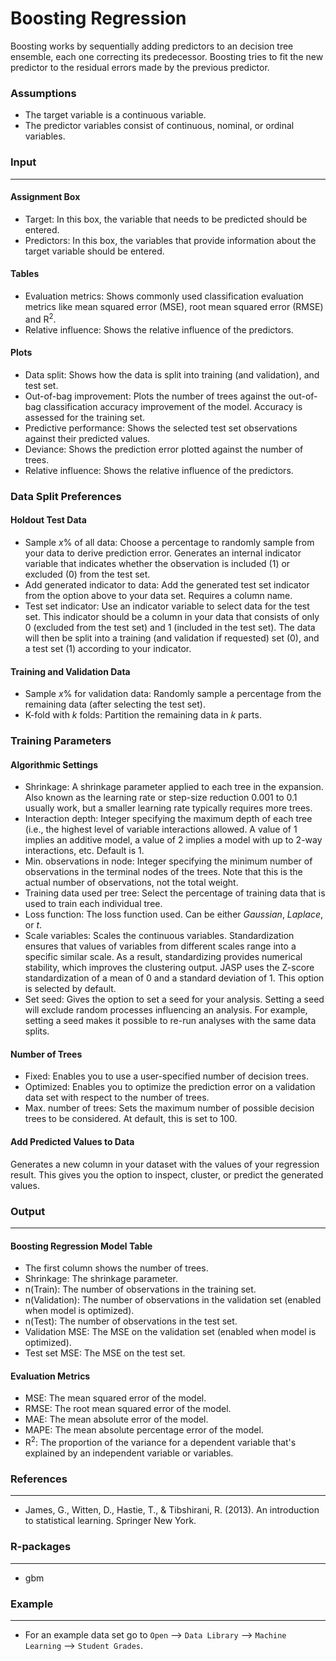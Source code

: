 Boosting Regression
==========================

Boosting works by sequentially adding predictors to an decision tree ensemble, each one correcting its predecessor. Boosting tries to fit the new predictor to the residual errors made by the previous predictor.

### Assumptions
- The target variable is a continuous variable.
- The predictor variables consist of continuous, nominal, or ordinal variables.

### Input 
-------
#### Assignment Box 
- Target: In this box, the variable that needs to be predicted should be entered. 
- Predictors: In this box, the variables that provide information about the target variable should be entered.

#### Tables  
- Evaluation metrics: Shows commonly used classification evaluation metrics like mean squared error (MSE), root mean squared error (RMSE) and R<sup>2</sup>.
- Relative influence: Shows the relative influence of the predictors.

#### Plots
- Data split: Shows how the data is split into training (and validation), and test set.
- Out-of-bag improvement: Plots the number of trees against the out-of-bag classification accuracy improvement of the model. Accuracy is assessed for the training set.
- Predictive performance: Shows the selected test set observations against their predicted values.
- Deviance: Shows the prediction error plotted against the number of trees.
- Relative influence: Shows the relative influence of the predictors.

### Data Split Preferences
#### Holdout Test Data
- Sample *x*% of all data: Choose a percentage to randomly sample from your data to derive prediction error. Generates an internal indicator variable that indicates whether the observation is included (1) or excluded (0) from the test set.
- Add generated indicator to data: Add the generated test set indicator from the option above to your data set. Requires a column name.
- Test set indicator: Use an indicator variable to select data for the test set. This indicator should be a column in your data that consists of only 0 (excluded from the test set) and 1 (included in the test set). The data will then be split into a training (and validation if requested) set (0), and a test set (1) according to your indicator.

#### Training and Validation Data
- Sample *x*% for validation data: Randomly sample a percentage from the remaining data (after selecting the test set).
- K-fold with *k* folds: Partition the remaining data in *k* parts.

### Training Parameters 
#### Algorithmic Settings
- Shrinkage: A shrinkage parameter applied to each tree in the expansion. Also known as the learning rate or step-size reduction 0.001 to 0.1 usually work, but a smaller learning rate typically requires more trees.
- Interaction depth: Integer specifying the maximum depth of each tree (i.e., the highest level of variable interactions allowed. A value of 1 implies an additive model, a value of 2 implies a model with up to 2-way interactions, etc. Default is 1.
- Min. observations in node: Integer specifying the minimum number of observations in the terminal nodes of the trees. Note that this is the actual number of observations, not the total weight.
- Training data used per tree: Select the percentage of training data that is used to train each individual tree.
- Loss function: The loss function used. Can be either *Gaussian*, *Laplace*, or *t*.
- Scale variables: Scales the continuous variables. Standardization ensures that values of variables from different scales range into a specific similar scale. As a result, standardizing provides numerical stability, which improves the clustering output. JASP uses the Z-score standardization of a mean of 0 and a standard deviation of 1. This option is selected by default.
- Set seed: Gives the option to set a seed for your analysis. Setting a seed will exclude random processes influencing an analysis. For example, setting a seed makes it possible to re-run analyses with the same data splits.

#### Number of Trees
- Fixed: Enables you to use a user-specified number of decision trees. 
- Optimized: Enables you to optimize the prediction error on a validation data set with respect to the number of trees. 
- Max. number of trees: Sets the maximum number of possible decision trees to be considered. At default, this is set to 100.

#### Add Predicted Values to Data
Generates a new column in your dataset with the values of your regression result. This gives you the option to inspect, cluster, or predict the generated values.

### Output
-------

#### Boosting Regression Model Table
- The first column shows the number of trees.
- Shrinkage: The shrinkage parameter.
- n(Train): The number of observations in the training set.
- n(Validation): The number of observations in the validation set (enabled when model is optimized).
- n(Test): The number of observations in the test set.
- Validation MSE: The MSE on the validation set (enabled when model is optimized).
- Test set MSE: The MSE on the test set.

#### Evaluation Metrics
- MSE: The mean squared error of the model.
- RMSE: The root mean squared error of the model.
- MAE: The mean absolute error of the model.
- MAPE: The mean absolute percentage error of the model.
- R<sup>2</sup>: The proportion of the variance for a dependent variable that's explained by an independent variable or variables.

### References
-------
- James, G., Witten, D., Hastie, T., & Tibshirani, R. (2013). An introduction to statistical learning. Springer New York.

### R-packages 
--- 
- gbm

### Example 
--- 
- For an example data set go to `Open` --> `Data Library` --> `Machine Learning` --> `Student Grades`.  

